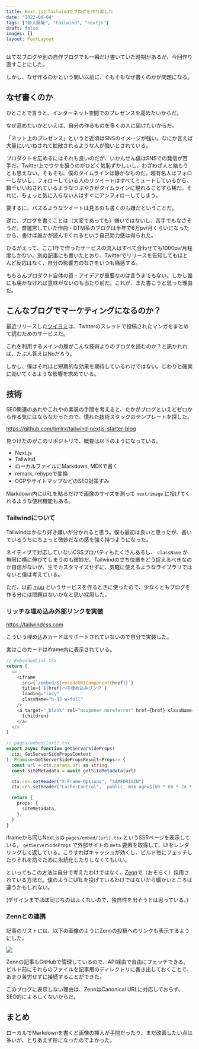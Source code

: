 ```yaml
---
title: Next.jsとTailwindでブログを作り直した
date: "2022-08-04"
tags: ["個人開発", "tailwind", "nextjs"]
draft: false
images: []
layout: PostLayout
---
```


はてなブログや別の自作ブログでも一瞬だけ書いていた時期があるが、今回作り直すことにした。

しかし、なぜ作るのかという問い以前に、そもそもなぜ書くのかが問題になる。

## なぜ書くのか

ひとことで言うと、インターネット空間でのプレゼンスを高めたいからだ。

なぜ高めたいかといえば、自分の作るものを多くの人に届けたいからだ。

「ネット上のプレゼンス」というと近頃はSNSのイメージが強い。なにか言えば大量にいいねされて拡散されるような人が強いとされている。

プロダクトを広めるにはそれも良いのだが、いかんせん僕はSNSでの発信が苦手だ。Twitter上でウケを狙うのがひどく気恥ずかしいし、わざわざ人と絡もうとも思えない。そもそも、僕のタイムラインは静かなものだ。超有名人はフォローしないし、フォローしている人のリツイートはすべてミュートしているから、数千いいねされているようなつぶやきがタイムラインに現れることすら稀だ。それに、ちょっと気に入らない人はすぐにアンフォローしてしまう。

要するに、バズるようなツイートは見るのも書くのも嫌だということだ。

逆に、ブログを書くことは（大変であっても）嫌いではないし、苦手でもなさそうだ。昔運営していた作曲・DTM系のブログは半年で6万pv/月くらいになったから、書けば誰かが読んでくれるという自己効力感は得られた。

ひるがえって、ここ1年で作ったサービスの流入はすべて合わせても1000pv/月程度しかない。[別の記事](/blog/twiyomi-released)にも書いたとおり、Twitterでリリースを告知してもほとんど反応はなく、自分の影響力のなさをいつも痛感する。

もちろんプロダクト自体の質・アイデアが重要なのは言うまでもない。しかし誰にも届かなければ意味がないのも当たり前だ。これが、また書こうと思った理由だ。

## こんなブログでマーケティングになるのか？

最近リリースした[ツイヨミ](https://twiyomi.vercel.app)は、Twitterのスレッドで投稿されたマンガをまとめて読むためのサービスだ。

これを利用するメインの層がこんな技術よりのブログを読むのか？と訊かれれば、たぶん答えはNoだろう。

しかし、僕はそれほど短期的な効果を期待しているわけではない。じわりと確実に効いてくるような影響を求めている。

## 技術

SEO関連のあれやこれやの実装の手間を考えると、たかがブログといえどゼロから作る気にはならなかったので、慣れた技術スタックのテンプレートを探した。

https://github.com/timlrx/tailwind-nextjs-starter-blog

見つけたのがこのリポジトリで、概要は以下のようになっている。

- Next.js
- Tailwind
- ローカルファイルにMarkdown, MDXで書く
- remark, rehypeで変換
- OGPやサイトマップなどのSEO対策ずみ

Markdown内にURLを貼るだけで画像のサイズを測って `next/image` に投げてくれるような便利機能もある。

### Tailwindについて

Tailwindはかなり好き嫌いが分かれると思う。僕も最初は良いと思ったが、書いているうちにちょっと微妙だなの感を強く持つようになった。

ネイティブで対応していないCSSプロパティもたくさんあるし、 `className` が無限に横に伸びてしまうのも微妙だ。Tailwindの立ち位置をどう捉えるべきなのか自信がないが、生でカスタマイズせずに、気軽に使えるようなライブラリではないと僕は考えている。

ただ、以前 [muu](https://muu.app) というサービスを作るときに使ったので、少なくともブログを作る分には問題はないかなと思い採用した。

### リッチな埋め込み外部リンクを実装

https://tailwindcss.com

こういう埋め込みカードはサポートされていないので自分で実装した。

実はこのカードはiframe内に表示されている。

```typescript
// EmbeddedLink.tsx
return (
  <>
    <iframe
      src={`/embed/${encodeURIComponent(href)}`}
      title={`${href}への埋め込みリンク`}
      loading="lazy"
      className="h-32 w-full"
    />
    <a target="_blank" rel="noopener noreferrer" href={href} className="hidden">
      {children}
    </a>
  </>
)
```

```typescript
// pages/embed/[url].tsx
export async function getServerSideProps(
  ctx: GetServerSidePropsContext
): Promise<GetServerSidePropsResult<Props>> {
  const url = ctx.params.url as string
  const siteMetadata = await getSiteMetadata(url)

  ctx.res.setHeader("X-Frame-Options", "SAMEORIGIN")
  ctx.res.setHeader("Cache-Control", `public, max-age=${60 * 60 * 24 * 30}`)

  return {
    props: {
      siteMetadata,
    },
  }
}
```

iframeから同じNext.jsの `pages/embed/[url].tsx` というSSRページを表示している。 `getServerSideProps` で外部サイトの `meta` 要素を取得して、UIをレンダリングして返している。こうすればキャッシュが効くし、ビルド毎にフェッチしたりそれを防ぐために永続化したりしなくてもいい。

といってもこの方法は自分で考えたわけではなく、[Zenn](https://zenn.dev)で（おそらく）採用されている方法だ。僕のようにURLを投げているわけではないから細かいところは違うかもしれない。

(デザインまでほぼ同じなのはよくないので、独自性を出そうとは思っている。)

### Zennとの連携

記事のリストには、以下の画像のようにZennの投稿へのリンクも表示するようにした。

![](/static/images/blog/blog-renewd.png)

Zennの記事もGitHubで管理しているので、API経由で自由にフェッチできる。ビルド前にそれらのファイルを記事用のディレクトリに書き出しておくことで、あまり苦労せずに接続することができた。

このブログに表示しない理由は、ZennはCanonical URLに対応しておらず、SEO的によろしくないからだ。

## まとめ

ローカルでMarkdownを書くと画像の挿入が手間だったり、まだ改善したい点は多いが、とりあえず形になったのでよかった。
